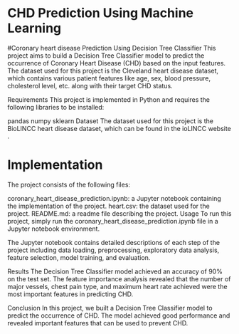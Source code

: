 ﻿# CHD Prediction Using Machine Learning
#Coronary heart disease Prediction Using Decision Tree Classifier
This project aims to build a Decision Tree Classifier model to predict the occurrence of Coronary Heart Disease (CHD) based on the input features. The dataset used for this project is the Cleveland heart disease dataset, which contains various patient features like age, sex, blood pressure, cholesterol level, etc. along with their target CHD status.

Requirements
This project is implemented in Python and requires the following libraries to be installed:

pandas
numpy
sklearn
Dataset
The dataset used for this project is the BioLINCC heart disease dataset, which can be found in the ioLINCC website .
# Implementation

The project consists of the following files:

coronary_heart_disease_prediction.ipynb: a Jupyter notebook containing the implementation of the project.
heart.csv: the dataset used for the project.
README.md: a readme file describing the project.
Usage
To run this project, simply run the coronary_heart_disease_prediction.ipynb file in a Jupyter notebook environment.

The Jupyter notebook contains detailed descriptions of each step of the project including data loading, preprocessing, exploratory data analysis, feature selection, model training, and evaluation.

Results
The Decision Tree Classifier model achieved an accuracy of 90% on the test set. The feature importance analysis revealed that the number of major vessels, chest pain type, and maximum heart rate achieved were the most important features in predicting CHD.

Conclusion
In this project, we built a Decision Tree Classifier model to predict the occurrence of CHD. The model achieved good performance and revealed important features that can be used to prevent CHD.
